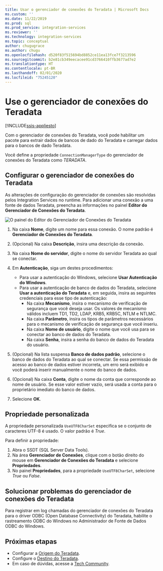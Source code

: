 ```yaml
---
title: Usar o gerenciador de conexões do Teradata | Microsoft Docs
ms.custom: ''
ms.date: 11/22/2019
ms.prod: sql
ms.prod_service: integration-services
ms.reviewer: ''
ms.technology: integration-services
ms.topic: conceptual
author: chugugrace
ms.author: chugu
ms.openlocfilehash: d520f83f515694bd8852ce11ea13fce7f3213596
ms.sourcegitcommit: b2e81cb349eecacee91cd3766410ffb3677ad7e2
ms.translationtype: HT
ms.contentlocale: pt-BR
ms.lasthandoff: 02/01/2020
ms.locfileid: "75245120"
---
```

# <a name="use-the-teradata-connection-manager"></a>Use o gerenciador de conexões do Teradata

[!INCLUDE[ssis-appliesto](../../includes/ssis-appliesto-ssvrpluslinux-asdb-asdw-xxx.md)]

Com o gerenciador de conexões do Teradata, você pode habilitar um pacote para extrair dados de bancos de dado do Teradata e carregar dados para o bancos de dado Teradata.

Você define a propriedade `ConnectionManagerType` do gerenciador de conexões do Teradata como *TERADATA*.

## <a name="configure-the-teradata-connection-manager"></a>Configurar o gerenciador de conexões do Teradata

As alterações de configuração do gerenciador de conexões são resolvidas pelos Integration Services no runtime. Para adicionar uma conexão a uma fonte de dados Teradata, preencha as informações no painel **Editor do Gerenciador de Conexões do Teradata**.

![O painel do Editor do Gerenciador de Conexões do Teradata](media/teradata-connection-manager.png)

1. Na caixa **Nome**, digite um nome para essa conexão. O nome padrão é **Gerenciador de Conexões do Teradata**.

1. (Opcional) Na caixa **Descrição**, insira uma descrição da conexão.

1. Na caixa **Nome do servidor**, digite o nome do servidor Teradata ao qual se conectar.

1. Em **Autenticação**, siga um destes procedimentos:

   - Para usar a autenticação do Windows, selecione **Usar Autenticação do Windows**.
   - Para usar a autenticação de banco de dados do Teradata, selecione **Usar a autenticação do Teradata** e, em seguida, insira as seguintes credenciais para esse tipo de autenticação:
     - Na caixa **Mecanismo**, insira o mecanismo de verificação de segurança que você deseja usar. Os valores de mecanismo válidos incluem TD1, TD2, LDAP, KRB5, KRB5C, NTLM e NTLMC.
     - Na caixa **Parâmetro**, insira os tipos de parâmetros necessários para o mecanismo de verificação de segurança que você inseriu.
     - Na caixa **Nome de usuário**, digite o nome que você usa para se conectar ao banco de dados do Teradata.  
     - Na caixa **Senha**, insira a senha do banco de dados do Teradata do usuário.

1. (Opcional) Na lista suspensa **Banco de dados padrão**, selecione o banco de dados do Teradata ao qual se conectar. Se essa permissão de acesso ao banco de dados estiver incorreta, um erro será exibido e você poderá inserir manualmente o nome do banco de dados.

1. (Opcional) Na caixa **Conta**, digite o nome da conta que corresponde ao nome de usuário. Se esse valor estiver vazio, será usada a conta para o proprietário imediato do banco de dados.
1. Selecione **OK**.

## <a name="custom-property"></a>Propriedade personalizada

A propriedade personalizada `UseUTF8CharSet` especifica se o conjunto de caracteres UTF-8 é usado. O valor padrão é *True*.

Para definir a propriedade:

1. Abra o SSDT (SQL Server Data Tools).
1. Na área **Gerenciador de Conexões**, clique com o botão direito do mouse em **Gerenciador de Conexões do Teradata** e selecione **Propriedades**.
1. No painel **Propriedades**, para a propriedade `UseUTF8CharSet`, selecione *True* ou *False*.

## <a name="troubleshoot-the-teradata-connection-manager"></a>Solucionar problemas do gerenciador de conexões do Teradata

Para registrar em log chamadas do gerenciador de conexões do Teradata para o driver ODBC (Open Database Connectivity) do Teradata, habilite o rastreamento ODBC do Windows no Administrador de Fonte de Dados ODBC do Windows.

## <a name="next-steps"></a>Próximas etapas

- Configurar a [Origem do Teradata](teradata-source.md).
- Configure o [Destino do Teradata](teradata-destination.md).
- Em caso de dúvidas, acesse a [Tech Community](https://aka.ms/AA5u35j).
